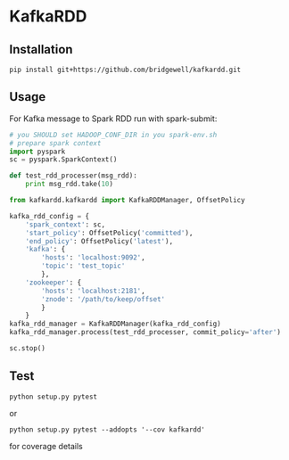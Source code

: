 KafkaRDD
=======

Installation
-------------

    pip install git+https://github.com/bridgewell/kafkardd.git

Usage
---------------------

For Kafka message to Spark RDD run with spark-submit:

```python
# you SHOULD set HADOOP_CONF_DIR in you spark-env.sh
# prepare spark context
import pyspark
sc = pyspark.SparkContext()

def test_rdd_processer(msg_rdd):
	print msg_rdd.take(10)

from kafkardd.kafkardd import KafkaRDDManager, OffsetPolicy

kafka_rdd_config = {
	'spark_context': sc,
	'start_policy': OffsetPolicy('committed'),
	'end_policy': OffsetPolicy('latest'),
	'kafka': {
		'hosts': 'localhost:9092',
		'topic': 'test_topic'
		},
	'zookeeper': {
		'hosts': 'localhost:2181',
		'znode': '/path/to/keep/offset'
		}
	}
kafka_rdd_manager = KafkaRDDManager(kafka_rdd_config)
kafka_rdd_manager.process(test_rdd_processer, commit_policy='after')

sc.stop()
```

Test
-------------

    python setup.py pytest

or

    python setup.py pytest --addopts '--cov kafkardd'

for coverage details
